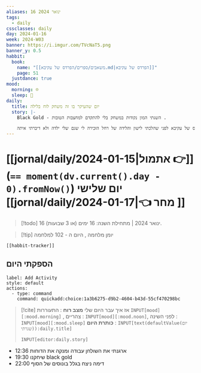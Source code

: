 ```yaml
---
aliases: 16 ינואר 2024
tags:
  - daily
cssclasses: daily
day: 2024-01-16
week: 2024-W03
banner: https://i.imgur.com/TVcNaT5.png
banner_y: 0.5
habbit:
  book:
    name: "[[משאבים/ספרים/הפרדס של עקיבא.md|הפרדס של עקיבא]]"
    page: 51
  justdance: true
mood:
  morning: ☹️
  sleep: 🙂
daily:
  title: יום שהעיקר בו זה משחק לוח בלילה
  story: |-
    Black Gold - השגתי המון נקודות במשחק בלי להתקדם למחצבות הטובות . 

    קראתי הפרדס של עקיבא לפני שהלכתי לישון והלידה של רחל הזכירה לי שגם שלי ילדה ולא דיברתי איתה
---
```


# [[jornal/daily/2024-01-15|אתמול 👉]] (**`== moment(dv.current().day - 0).fromNow()`**) יום שלישי [[jornal/daily/2024-01-17|👈 מחר ]]

> [!todo]   16 ינואר 2024 | מתחילת השנה: 16 ימים (או 3 שבועות). 

> [!tip]  יומן מלחמה , היום ה - 102 למלחמה

```meta-bind-embed
[[habbit-tracker]]
```

## הספקתי היום

```meta-bind-button
label: Add Activity
style: default
actions: 
  - type: command
    command: quickadd:choice:1a3b6275-d9b2-4604-b43d-55cf470298bc

```

> [!cite] אז איך עבר היום שלי
> **מצב רוח** :  התעוררות `INPUT[mood][:mood.morning]` , צהריים : `INPUT[mood][:mood.noon]`,  לפני השינה :  `INPUT[mood][:mood.sleep]`
> **כותרת היום** : `INPUT[text(defaultValue(יום שגרתי)):daily.title]`
> ```meta-bind
> INPUT[editor:daily.story]
> ```
- 12:36 ארגנתי את השולחן עבודה ומנקה את הדוחות 
- 19:30 שיחקנו black gold  
- 22:00 דימה ניצח בגלל בונוסים של הסוף 
